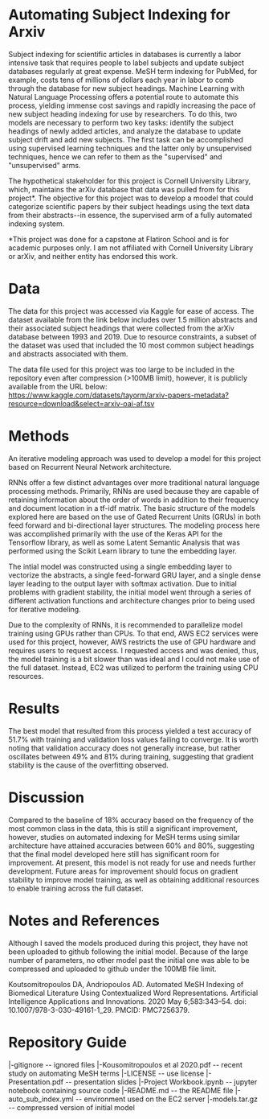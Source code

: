 # Automating Subject Indexing for Arxiv
Subject indexing for scientific articles in databases is currently a labor intensive task that requires people to label subjects and update subject databases regularly at great expense. MeSH term indexing for PubMed, for example, costs tens of millions of dollars each year in labor to comb through the database for new subject headings. Machine Learning with Natural Language Processing offers a potential route to automate this process, yielding immense cost savings and rapidly increasing the pace of new subject heading indexing for use by researchers. To do this, two models are necessary to perform two key tasks: identify the subject headings of newly added articles, and analyze the database to update subject drift and add new subjects. The first task can be accomplished using supervised learning techniques and the latter only by unsupervised techniques, hence we can refer to them as the "supervised" and "unsupervised" arms.

The hypothetical stakeholder for this project is Cornell University Library, which, maintains the arXiv database that data was pulled from for this project*. The objective for this project was to develop a moodel that could categorize scientific papers by their subject headings using the text data from their abstracts--in essence, the supervised arm of a fully automated indexing system.

*This project was done for a capstone at Flatiron School and is for academic purposes only. I am not affiliated with Cornell University Library or arXiv, and neither entity has endorsed this work.

# Data

The data for this project was accessed via Kaggle for ease of access. The dataset available from the link below includes over 1.5 million abstracts and their associated subject headings that were collected from the arXiv database between 1993 and 2019. Due to resource constraints, a subset of the dataset was used that included the 10 most common subject headings and abstracts associated with them.

The data file used for this project was too large to be included in the repository even after compression (>100MB limit), however, it is publicly available from the URL below:
https://www.kaggle.com/datasets/tayorm/arxiv-papers-metadata?resource=download&select=arxiv-oai-af.tsv

# Methods

An iterative modeling approach was used to develop a model for this project based on Recurrent Neural Network architecture. 

RNNs offer a few distinct advantages over more traditional natural language processing methods. Primarily, RNNs are used because they are capable of retaining information about the order of words in addition to their frequency and document location in a tf-idf matrix. The basic structure of the models explored here are based on the use of Gated Recurrent Units (GRUs) in both feed forward and bi-directional layer structures. The modeling process here was accomplished primarily with the use of the Keras API for the Tensorflow library, as well as some Latent Semantic Analysis that was performed using the Scikit Learn library to tune the embedding layer.

The intial model was constructed using a single embedding layer to vectorize the abstracts, a single feed-forward GRU layer, and a single dense layer leading to the output layer with softmax activation. Due to initial problems with gradient stability, the initial model went through a series of different activation functions and architecture changes prior to being used for iterative modeling.

Due to the complexity of RNNs, it is recommended to parallelize model training using GPUs rather than CPUs. To that end, AWS EC2 services were used for this project, however, AWS restricts the use of GPU hardware and requires users to request access. I requested access and was denied, thus, the model training is a bit slower than was ideal and I could not make use of the full dataset. Instead, EC2 was utilized to perform the training using CPU resources.

# Results

The best model that resulted from this process yielded a test accuracy of 51.7% with training and validation loss values failing to converge. It is worth noting that validation accuracy does not generally increase, but rather oscillates between 49% and 81% during training, suggesting that gradient stability is the cause of the overfitting observed. 

# Discussion

Compared to the baseline of 18% accuracy based on the frequency of the most common class in the data, this is still a significant improvement, however, studies on automated indexing for MeSH terms using similar architecture have attained accuracies between 60% and 80%, suggesting that the final model developed here still has significant room for improvement. At present, this model is not ready for use and needs further development. Future areas for improvement should focus on gradient stability to improve model training, as well as obtaining additional resources to enable training across the full dataset.

# Notes and References

Although I saved the models produced during this project, they have not been uploaded to github following the initial model. Because of the large number of parameters, no other model past the initial one was able to be compressed and uploaded to github under the 100MB file limit.

Koutsomitropoulos DA, Andriopoulos AD. Automated MeSH Indexing of Biomedical Literature Using Contextualized Word Representations. Artificial Intelligence Applications and Innovations. 2020 May 6;583:343–54. doi: 10.1007/978-3-030-49161-1_29. PMCID: PMC7256379.

# Repository Guide

|-gitignore                                        -- ignored files
|-Kousomitropoulos et al 2020.pdf                  -- recent study on automating MeSH terms
|-LICENSE                                          -- use license
|-Presentation.pdf                                 -- presentation slides
|-Project Workbook.ipynb                           -- jupyter notebook containing source code
|-README.md                                        -- the README file
|-auto_sub_index.yml                               -- environment used on the EC2 server
|-models.tar.gz                                    -- compressed version of initial model
